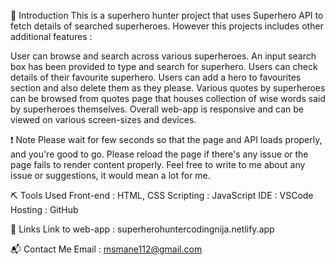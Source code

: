 📃 Introduction
This is a superhero hunter project that uses Superhero API to fetch details of searched superheroes. However this projects includes other additional features :

User can browse and search across various superheroes.
An input search box has been provided to type and search for superhero.
Users can check details of their favourite superhero.
Users can add a hero to favourites section and also delete them as they please.
Various quotes by superheroes can be browsed from quotes page that houses collection of wise words said by superheroes themselves.
Overall web-app is responsive and can be viewed on various screen-sizes and devices.
 
 
 ❗ Note
Please wait for few seconds so that the page and API loads properly, and you're good to go.
Please reload the page if there's any issue or the page fails to render content properly.
Feel free to write to me about any issue or suggestions, it would mean a lot for me.


⛏️ Tools Used
Front-end : HTML, CSS
Scripting : JavaScript
IDE : VSCode
Hosting : GitHub


🔗 Links
Link to web-app : 
superherohuntercodingnija.netlify.app


📬 Contact Me
Email : msmane112@gmail.com

